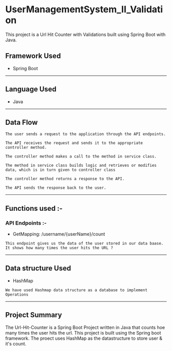 # UserManagementSystem_II_Validation
This project is a Url Hit Counter with Validations built using Spring Boot with Java.

## Framework Used
* Spring Boot

---

## Language Used
* Java
---

## Data Flow

```
The user sends a request to the application through the API endpoints.
```
```
The API receives the request and sends it to the appropriate controller method.
```
```
The controller method makes a call to the method in service class.
```
```
The method in service class builds logic and retrieves or modifies data, which is in turn given to controller class
```
```
The controller method returns a response to the API.
```
```
The API sends the response back to the user.
```

---

## Functions used :-

### API Endpoints :-

* GetMapping: /username/{userName}/count
```
This endpoint gives us the data of the user stored in our data baase. It shows how many times the user hits the URL ?
```

---

## Data structure Used
* HashMap
```
We have used Hashmap data structure as a database to implement Operations 
```
---

## Project Summary
The Url-Hit-Counter is a Spring Boot Project written in Java that counts hoe many times the user hits the url. This project is built using the Spring boot framework. The proect uses HashMap as the datastructure to store user & it's count.
